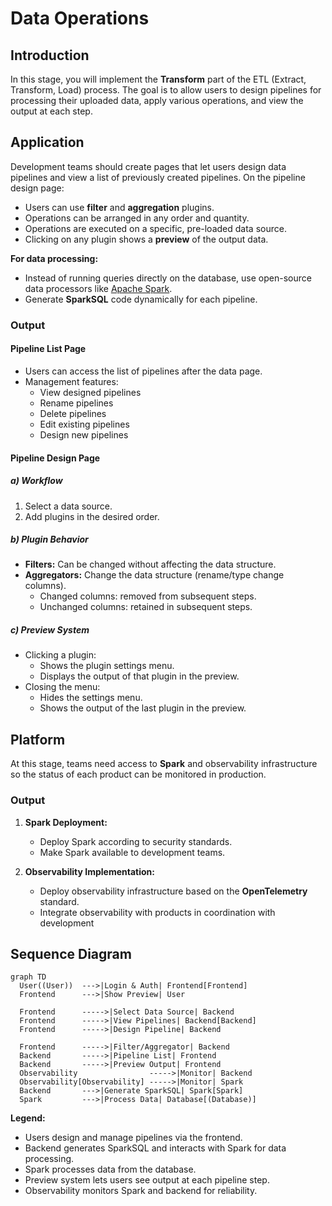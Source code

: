 # Data Operations

## Introduction

In this stage, you will implement the **Transform** part of the ETL (Extract, Transform, Load) process. The goal is to allow users to design pipelines for processing their uploaded data, apply various operations, and view the output at each step.

## Application

Development teams should create pages that let users design data pipelines and view a list of previously created pipelines. On the pipeline design page:

- Users can use **filter** and **aggregation** plugins.
- Operations can be arranged in any order and quantity.
- Operations are executed on a specific, pre-loaded data source.
- Clicking on any plugin shows a **preview** of the output data.

**For data processing:**

- Instead of running queries directly on the database, use open-source data processors like [Apache Spark](https://spark.apache.org/).
- Generate **SparkSQL** code dynamically for each pipeline.

### Output

#### Pipeline List Page

- Users can access the list of pipelines after the data page.
- Management features:
  - View designed pipelines
  - Rename pipelines
  - Delete pipelines
  - Edit existing pipelines
  - Design new pipelines

#### Pipeline Design Page

##### a) Workflow

1. Select a data source.
2. Add plugins in the desired order.

##### b) Plugin Behavior

- **Filters:** Can be changed without affecting the data structure.
- **Aggregators:** Change the data structure (rename/type change columns).
  - Changed columns: removed from subsequent steps.
  - Unchanged columns: retained in subsequent steps.

##### c) Preview System

- Clicking a plugin:
  - Shows the plugin settings menu.
  - Displays the output of that plugin in the preview.
- Closing the menu:
  - Hides the settings menu.
  - Shows the output of the last plugin in the preview.

## Platform

At this stage, teams need access to **Spark** and observability infrastructure so the status of each product can be monitored in production.

### Output

1. **Spark Deployment:**
   - Deploy Spark according to security standards.
   - Make Spark available to development teams.

2. **Observability Implementation:**
   - Deploy observability infrastructure based on the **OpenTelemetry** standard.
   - Integrate observability with products in coordination with development

## Sequence Diagram

```mermaid
graph TD
  User((User))  --->|Login & Auth| Frontend[Frontend]
  Frontend      --->|Show Preview| User

  Frontend      ----->|Select Data Source| Backend
  Frontend      ----->|View Pipelines| Backend[Backend]
  Frontend      ----->|Design Pipeline| Backend

  Frontend      ----->|Filter/Aggregator| Backend
  Backend       ----->|Pipeline List| Frontend
  Backend       ----->|Preview Output| Frontend
  Observability                ----->|Monitor| Backend
  Observability[Observability] ----->|Monitor| Spark
  Backend       --->|Generate SparkSQL| Spark[Spark]
  Spark         --->|Process Data| Database[(Database)]
```

**Legend:**

- Users design and manage pipelines via the frontend.
- Backend generates SparkSQL and interacts with Spark for data processing.
- Spark processes data from the database.
- Preview system lets users see output at each pipeline step.
- Observability monitors Spark and backend for reliability.
